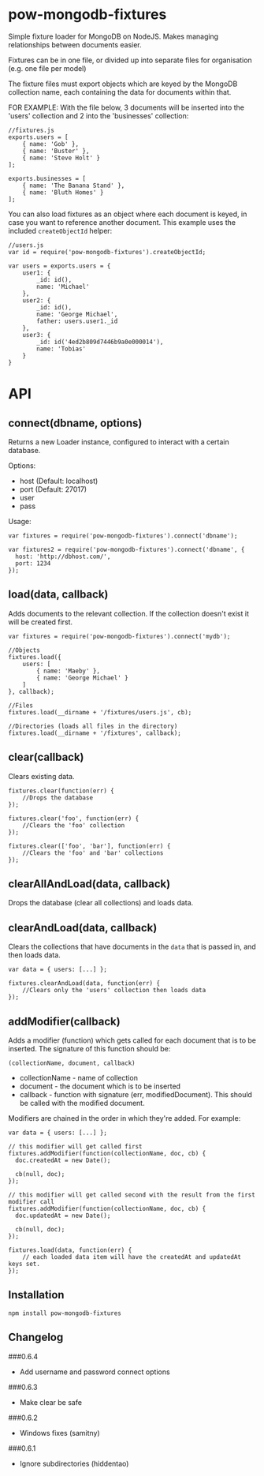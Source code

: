pow-mongodb-fixtures
=================

Simple fixture loader for MongoDB on NodeJS.  Makes managing relationships between documents easier.

Fixtures can be in one file, or divided up into separate files for organisation 
(e.g. one file per model)

The fixture files must export objects which are keyed by the MongoDB collection name, each
containing the data for documents within that.

FOR EXAMPLE:
With the file below, 3 documents will be inserted into the 'users' collection and 2 into the 'businesses' collection:

    //fixtures.js
    exports.users = [
        { name: 'Gob' },
        { name: 'Buster' },
        { name: 'Steve Holt' }
    ];

    exports.businesses = [
        { name: 'The Banana Stand' },
        { name: 'Bluth Homes' }
    ];


You can also load fixtures as an object where each document is keyed, in case you want to reference another document. This example uses the included `createObjectId` helper:

    //users.js
    var id = require('pow-mongodb-fixtures').createObjectId;

    var users = exports.users = {
        user1: {
            _id: id(),
            name: 'Michael'
        },
        user2: {
            _id: id(),
            name: 'George Michael',
            father: users.user1._id
        },
        user3: {
            _id: id('4ed2b809d7446b9a0e000014'),
            name: 'Tobias'
        }
    }


API
===

connect(dbname, options)
------------------------

Returns a new Loader instance, configured to interact with a certain database.

Options:

- host (Default: localhost)
- port (Default: 27017)
- user
- pass

Usage:

    var fixtures = require('pow-mongodb-fixtures').connect('dbname');
    
    var fixtures2 = require('pow-mongodb-fixtures').connect('dbname', {
      host: 'http://dbhost.com/',
      port: 1234
    });


load(data, callback)
--------------------

Adds documents to the relevant collection. If the collection doesn't exist it will be created first.

    var fixtures = require('pow-mongodb-fixtures').connect('mydb');
    
    //Objects
    fixtures.load({
        users: [
            { name: 'Maeby' },
            { name: 'George Michael' }
        ]
    }, callback);

    //Files
    fixtures.load(__dirname + '/fixtures/users.js', cb);

    //Directories (loads all files in the directory)
    fixtures.load(__dirname + '/fixtures', callback);


clear(callback)
---------------

Clears existing data.

    fixtures.clear(function(err) {
        //Drops the database
    });
    
    fixtures.clear('foo', function(err) {
        //Clears the 'foo' collection
    });
    
    fixtures.clear(['foo', 'bar'], function(err) {
        //Clears the 'foo' and 'bar' collections
    });
    

clearAllAndLoad(data, callback)
----------------------------

Drops the database (clear all collections) and loads data.


clearAndLoad(data, callback)
----------------------------

Clears the collections that have documents in the `data` that is passed in, and then loads data.

    var data = { users: [...] };
    
    fixtures.clearAndLoad(data, function(err) {
        //Clears only the 'users' collection then loads data
    });
    

addModifier(callback)
----------------------------

Adds a modifier (function) which gets called for each document that is to be inserted. The signature of this function
should be:

    (collectionName, document, callback)

* collectionName - name of collection
* document - the document which is to be inserted
* callback - function with signature (err, modifiedDocument). This should be called with the modified document.

Modifiers are chained in the order in which they're added. For example:


    var data = { users: [...] };

    // this modifier will get called first
    fixtures.addModifier(function(collectionName, doc, cb) {
      doc.createdAt = new Date();

      cb(null, doc);
    });

    // this modifier will get called second with the result from the first modifier call
    fixtures.addModifier(function(collectionName, doc, cb) {
      doc.updatedAt = new Date();

      cb(null, doc);
    });

    fixtures.load(data, function(err) {
        // each loaded data item will have the createdAt and updatedAt keys set.
    });


Installation
------------

	npm install pow-mongodb-fixtures


Changelog
---------

###0.6.4
- Add username and password connect options

###0.6.3
- Make clear be safe

###0.6.2
- Windows fixes (samitny)

###0.6.1
- Ignore subdirectories (hiddentao)
